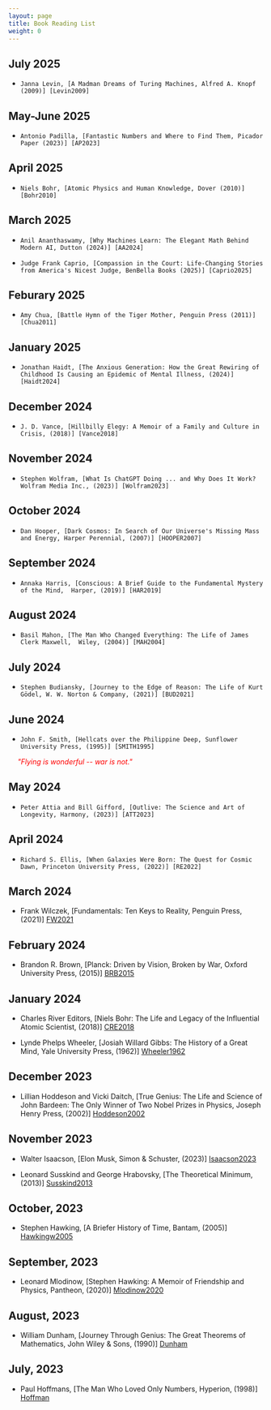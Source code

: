 ```yaml
---
layout: page
title: Book Reading List
weight: 0
---
```


## July 2025

-     Janna Levin, [A Madman Dreams of Turing Machines, Alfred A. Knopf (2009)] [Levin2009]

[Levin2009]: https://www.amazon.com/dp/B000SEK30U


## May-June 2025

-     Antonio Padilla, [Fantastic Numbers and Where to Find Them, Picador Paper (2023)] [AP2023]

[AP2023]: https://www.amazon.com/dp/1250872820

## April 2025

-     Niels Bohr, [Atomic Physics and Human Knowledge, Dover (2010)] [Bohr2010]

[Bohr2010]: https://www.amazon.com/dp/0486479285

## March 2025

-     Anil Ananthaswamy, [Why Machines Learn: The Elegant Math Behind Modern AI, Dutton (2024)] [AA2024]

[AA2024]: https://www.amazon.com/dp/0593185749

-     Judge Frank Caprio, [Compassion in the Court: Life-Changing Stories from America's Nicest Judge, BenBella Books (2025)] [Caprio2025]

[Caprio2025]: https://www.amazon.com/dp/1637746032

## Feburary 2025

-     Amy Chua, [Battle Hymn of the Tiger Mother, Penguin Press (2011)] [Chua2011]

[Chua2011]: https://www.amazon.com/dp/1594202842

## January 2025

-     Jonathan Haidt, [The Anxious Generation: How the Great Rewiring of Childhood Is Causing an Epidemic of Mental Illness, (2024)] [Haidt2024]

[Haidt2024]: https://www.amazon.com/dp/0593655036

## December 2024

-     J. D. Vance, [Hillbilly Elegy: A Memoir of a Family and Culture in Crisis, (2018)] [Vance2018]

[Vance2018]: https://www.amazon.com/dp/0062300555

## November 2024

-     Stephen Wolfram, [What Is ChatGPT Doing ... and Why Does It Work? Wolfram Media Inc., (2023)] [Wolfram2023]

[Wolfram2023]: https://www.amazon.com/dp/1579550819

## October 2024

-     Dan Hooper, [Dark Cosmos: In Search of Our Universe's Missing Mass and Energy, Harper Perennial, (2007)] [HOOPER2007]

[HOOPER2007]: https://www.amazon.com/dp/0061130338

## September 2024

-     Annaka Harris, [Conscious: A Brief Guide to the Fundamental Mystery of the Mind,  Harper, (2019)] [HAR2019]

[HAR2019]: https://www.amazon.com/gp/product/0062906712

## August 2024

-     Basil Mahon, [The Man Who Changed Everything: The Life of James Clerk Maxwell,  Wiley, (2004)] [MAH2004]

[MAH2004]: https://www.amazon.com/gp/product/0470861711

## July 2024

-     Stephen Budiansky, [Journey to the Edge of Reason: The Life of Kurt Gödel, W. W. Norton & Company, (2021)] [BUD2021]

[BUD2021]: https://www.amazon.com/dp/1324005440

## June 2024

-     John F. Smith, [Hellcats over the Philippine Deep, Sunflower University Press, (1995)] [SMITH1995]

[SMITH1995]: https://www.amazon.com/Hellcats-over-Philippine-Deep-Smith/dp/0897451821
<span style="color:red"> &ensp;&ensp; _"Flying is wonderful -- war is not."_</span>

## May 2024

-     Peter Attia and Bill Gifford, [Outlive: The Science and Art of Longevity, Harmony, (2023)] [ATT2023]

[ATT2023]: https://www.amazon.com/dp/0593236599

## April 2024

-     Richard S. Ellis, [When Galaxies Were Born: The Quest for Cosmic Dawn, Princeton University Press, (2022)] [RE2022]

[RE2022]: https://www.amazon.com/dp/0691211302

## March 2024

-    Frank Wilczek, [Fundamentals: Ten Keys to Reality, Penguin Press, (2021)] [FW2021]

[FW2021]: https://www.amazon.com/gp/product/0735223793

## February 2024

-   Brandon R. Brown, [Planck: Driven by Vision, Broken by War, Oxford University Press, (2015)] [BRB2015]

[BRB2015]: https://www.amazon.com/dp/0190219475

## January 2024

-   Charles River Editors, [Niels Bohr: The Life and Legacy of the Influential Atomic Scientist, (2018)] [CRE2018]

[CRE2018]: https://www.amazon.com/dp/172959610X

-   Lynde Phelps Wheeler, [Josiah Willard Gibbs: The History of a Great Mind, Yale University Press, (1962)] [Wheeler1962]

[Wheeler1962]: https://www.amazon.com/Josiah-Willard-Gibbs-History-Great/dp/B000J177OW

## December 2023

-   Lillian Hoddeson and Vicki Daitch, [True Genius: The Life and Science of John Bardeen: The Only Winner of Two Nobel Prizes in Physics, Joseph Henry Press, (2002)] [Hoddeson2002]

[Hoddeson2002]: https://www.amazon.com/dp/0309084083

## November 2023

-   Walter Isaacson, [Elon Musk, Simon & Schuster, (2023)] [Isaacson2023]

[Isaacson2023]: https://www.amazon.com/Elon-Musk-Walter-Isaacson/dp/1982181281

-   Leonard Susskind and George Hrabovsky, [The Theoretical Minimum, (2013)] [Susskind2013]

[Susskind2013]: https://www.amazon.com/dp/046502811X

## October, 2023

-   Stephen Hawking, [A Briefer History of Time, Bantam, (2005)] [Hawkingw2005]

[Hawkingw2005]: https://www.amazon.com/Briefer-History-Hawking-Mlodinow-Hardcover/dp/B004P7T0QE

## September, 2023

-   Leonard Mlodinow, [Stephen Hawking: A Memoir of Friendship and Physics, Pantheon, (2020)] [Mlodinow2020]

[Mlodinow2020]: https://www.amazon.com/Stephen-Hawking-Memoir-Friendship-Physics/dp/1524748684

## August, 2023

-  William Dunham, [Journey Through Genius: The Great Theorems of Mathematics, John Wiley & Sons, (1990)] [Dunham]

[Dunham]: https://www.amazon.com/gp/product/0471500305

## July, 2023

- Paul Hoffmans, [The Man Who Loved Only Numbers, Hyperion, (1998)] [Hoffman]

[Hoffman]: https://www.amazon.com/Man-Who-Loved-Only-Numbers/dp/0786884061

